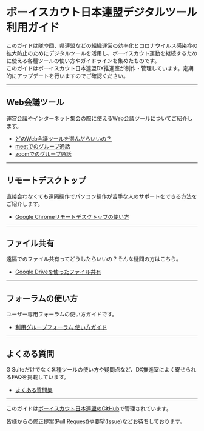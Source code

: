 # ボーイスカウト日本連盟デジタルツール利用ガイド

このガイドは隊や団、県連盟などの組織運営の効率化とコロナウイルス感染症の拡大防止のためにデジタルツールを活用し、ボーイスカウト運動を継続するために使える各種ツールの使い方やガイドラインを集めたものです。<br />
このガイドはボーイスカウト日本連盟DX推進室が制作・管理しています。定期的にアップデートを行いますのでご確認ください。

-------

## Web会議ツール
運営会議やインターネット集会の際に使えるWeb会議ツールについてご紹介します。

- [どのWeb会議ツールを選んだらいいの？](web-meeting-guide/WhatShouldIChoose.md)
- [meetでのグループ通話](web-meeting-guide/meet/GoogleMeet.md)
- [zoomでのグループ通話](web-meeting-guide/zoom/ZoomMeeting.md)

-----

## リモートデスクトップ

直接会わなくても遠隔操作でパソコン操作が苦手な人のサポートをできる方法をご紹介します。

- [Google Chromeリモートデスクトップの使い方](remote-desktop/HowToUseChromeRD.md)

-----

## ファイル共有

遠隔でのファイル共有ってどうしたらいいの？そんな疑問の方はこちら。

- [Google Driveを使ったファイル共有](file-share/HowToUseGDrive.md)

-----

## フォーラムの使い方

ユーザー専用フォーラムの使い方ガイドです。

- [利用グループフォーラム 使い方ガイド](group/HowtoUseUserForum.md)

-----

## よくある質問
G Suiteだけでなく各種ツールの使い方や疑問点など、DX推進室によく寄せられるFAQを掲載しています。

- [よくある質問集](Faq.md)

-----

このガイドは[ボーイスカウト日本連盟のGitHub](https://github.com/Scout-Association-of-Japan/DX-promotion-guidelines)で管理されています。

皆様からの修正提案(Pull Request)や要望(Issue)などお待ちしております。